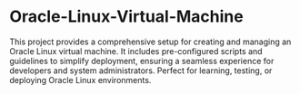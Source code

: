 # Oracle-Linux-Virtual-Machine
This project provides a comprehensive setup for creating and managing an Oracle Linux virtual machine. It includes pre-configured scripts and guidelines to simplify deployment, ensuring a seamless experience for developers and system administrators. Perfect for learning, testing, or deploying Oracle Linux environments.

